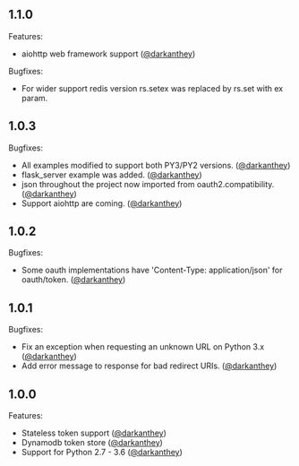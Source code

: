 ## 1.1.0

Features:

  - aiohttp web framework support ([@darkanthey][])

Bugfixes:

  - For wider support redis version rs.setex was replaced by rs.set with ex param.

## 1.0.3

Bugfixes:

  - All examples modified to support both PY3/PY2 versions. ([@darkanthey][])
  - flask_server example was added. ([@darkanthey][])
  - json throughout the project now imported from oauth2.compatibility. ([@darkanthey][])
  - Support aiohttp are coming. ([@darkanthey][])

## 1.0.2

Bugfixes:

  - Some oauth implementations have 'Content-Type: application/json' for oauth/token. ([@darkanthey][])

## 1.0.1

Bugfixes:

  - Fix an exception when requesting an unknown URL on Python 3.x ([@darkanthey][])
  - Add error message to response for bad redirect URIs. ([@darkanthey][])

## 1.0.0

Features:

  - Stateless token support ([@darkanthey][])
  - Dynamodb token store ([@darkanthey][])  
  - Support for Python 2.7 - 3.6 ([@darkanthey][])

[@darkanthey]: https://github.com/darkanthey

